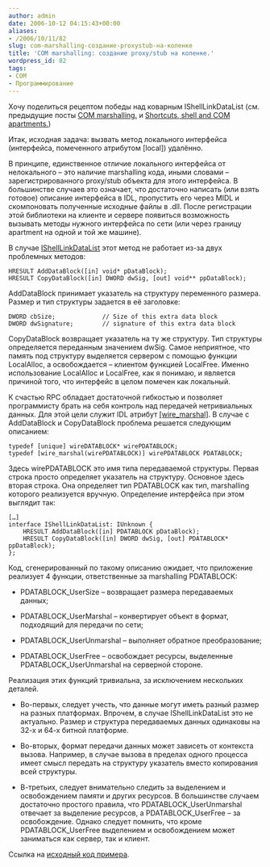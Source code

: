 ```yaml
---
author: admin
date: 2006-10-12 04:15:43+00:00
aliases:
- /2006/10/11/82
slug: com-marshalling-создание-proxystub-на-коленке
title: 'COM marshalling: создание proxy/stub на коленке.'
wordpress_id: 82
tags:
- COM
- Программирование
---
```


Хочу поделиться рецептом победы над коварным IShellLinkDataList (см. предыдущие посты [COM marshalling.](http://blog.not-a-kernel-guy.com/2006/10/07/78) и [Shortcuts, shell and COM apartments.](http://blog.not-a-kernel-guy.com/2006/10/04/76))

Итак, исходная задача: вызвать метод локального интерфейса (интерфейса, помеченного атрибутом [local]) удалённо.

 В принципе, единственное отличие локального интерфейса от нелокального – это наличие marshalling кода, иными словами – зарегистрированного proxy/stub объекта для этого интерфейса. В большинстве случаев это означает, что достаточно написать  (или взять готовое) описание интерфейса в IDL, пропустить его через MIDL и скомпоновать полученные исходные файлы в .dll. После регистрации этой библиотеки на клиенте и сервере появиться возможность вызывать методы нужного интерфейса по сети (или через границу apartment на одной и той же машине).

В случае [IShellLinkDataList](http://windowssdk.msdn.microsoft.com/en-us/library/ms632703.aspx) этот метод не работает из-за двух проблемных методов:

    HRESULT AddDataBlock([in] void* pDataBlock);
    HRESULT CopyDataBlock([in] DWORD dwSig, [out] void** ppDataBlock);

AddDataBlock принимает указатель на структуру переменного размера. Размер и тип структуры задается в её заголовке:

    DWORD cbSize;             // Size of this extra data block
    DWORD dwSignature;        // signature of this extra data block

CopyDataBlock возвращает указатель на ту же структуру. Тип структуры определяется переданным значением dwSig. Самое неприятное, что память под структуру выделяется сервером с помощью функции LocalAlloc, а освобождается – клиентом функцией LocalFree. Именно использование LocalAlloc и LocalFree, как я понимаю, и является причиной того, что интерфейс в целом помечен как локальный.

К счастью RPC обладает достаточной гибкостью и позволяет программисту брать на себя контроль над передачей нетривиальных данных. Для этой цели служит IDL атрибут [[wire_marshal]](http://windowssdk.msdn.microsoft.com/en-us/library/ms695127.aspx). В случае с AddDataBlock и CopyDataBlock проблема решается следующим описанием:

    typedef [unique] wireDATABLOCK* wirePDATABLOCK;
    typedef [wire_marshal(wirePDATABLOCK)] wirePDATABLOCK PDATABLOCK;

Здесь wirePDATABLOCK это имя типа передаваемой структуры. Первая строка просто определяет указатель на структуру. Основное здесь вторая строка. Она определяет тип PDATABLOCK как тип, marshalling которого реализуется вручную. Определение интерфейса при этом выглядит так:

    […]
    interface IShellLinkDataList: IUnknown {
        HRESULT AddDataBlock([in] PDATABLOCK pDataBlock);
        HRESULT CopyDataBlock([in] DWORD dwSig, [out] PDATABLOCK* ppDataBlock);
    };

Код, сгенерированный по такому описанию ожидает, что приложение реализует 4 функции, ответственные за marshalling PDATABLOCK:

  * PDATABLOCK_UserSize – возвращает размера передаваемых данных;

  * PDATABLOCK_UserMarshal – конвертирует объект в формат, подходящий для передачи по сети;

  * PDATABLOCK_UserUnmarshal – выполняет обратное преобразование;

  * PDATABLOCK_UserFree – освобождает ресурсы, выделенные PDATABLOCK_UserUnmarshal на серверной стороне.

Реализация этих функций тривиальна, за исключением нескольких деталей. 

  * Во-первых, следует учесть, что данные могут иметь разный размер на разных платформах. Впрочем, в случае IShellLinkDataList это не актуально. Размер и структура передаваемых данных одинаковы на 32-х и 64-х битной платформе.

  * Во-вторых, формат передачи данных может зависеть от контекста вызова. Например, в случае вызова в пределах одного процесса имеет смысл передать на структуру указатель вместо копирования всей структуры.

  * В-третьих, следует внимательно следить за выделением и освобождением памяти и других ресурсов. В большинстве случаем достаточно простого правила, что PDATABLOCK_UserUnmarshal отвечает за выделение ресурсов, а PDATABLOCK_UserFree – за освобождение. Однако следует помнить, что кроме PDATABLOCK_UserFree выделением и освобождением может заниматься как сервер, так и клиент.

Ссылка на [исходный код примера](/2006/10/ShellPS_src.zip).
